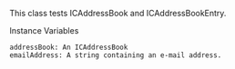 This class tests ICAddressBook and ICAddressBookEntry.

Instance Variables

	addressBook: An ICAddressBook
	emailAddress: A string containing an e-mail address.